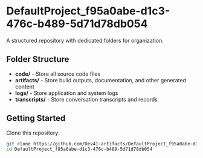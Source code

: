 # DefaultProject_f95a0abe-d1c3-476c-b489-5d71d78db054
A structured repository with dedicated folders for organization.

## Folder Structure

- **code/** - Store all source code files
- **artifacts/** - Store build outputs, documentation, and other generated content
- **logs/** - Store application and system logs
- **transcripts/** - Store conversation transcripts and records

## Getting Started

Clone this repository:
```bash
git clone https://github.com/Dev41-artifacts/DefaultProject_f95a0abe-d1c3-476c-b489-5d71d78db054
cd DefaultProject_f95a0abe-d1c3-476c-b489-5d71d78db054
```
